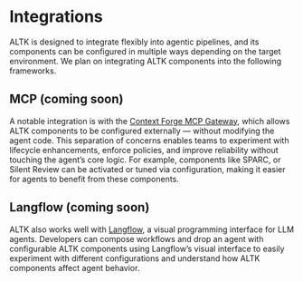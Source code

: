 # Integrations

ALTK is designed to integrate flexibly into agentic pipelines, and its components can be configured in multiple ways depending on the target environment.
We plan on integrating ALTK components into the following frameworks.

## MCP (coming soon)

A notable integration is with the [Context Forge MCP Gateway](https://github.com/IBM/mcp-context-forge), which allows ALTK components to be configured externally — without modifying the agent code. This separation of concerns enables teams to experiment with lifecycle enhancements, enforce policies, and improve reliability without touching the agent’s core logic. For example, components like SPARC, or Silent Review can be activated or tuned via configuration, making it easier for agents to benefit from these components.

<!-- Add demo links -->

## Langflow (coming soon)
ALTK also works well with [Langflow](http://langflow.org), a visual programming interface for LLM agents. Developers can compose workflows and drop an agent with configurable ALTK components using Langflow’s visual interface to easily experiment with different configurations and understand how ALTK components affect agent behavior.

<!-- See an agent with ALTK components in Langflow here: https://github.com/langflow-ai/langflow/pull/10221  (change to proper link once merged) -->
